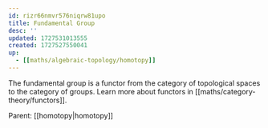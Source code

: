 ```yaml
---
id: rizr66nmvr576niqrw81upo
title: Fundamental Group
desc: ''
updated: 1727531013555
created: 1727527550041
up:
  - [[maths/algebraic-topology/homotopy]]
---
```

The fundamental group is a functor from the category of topological spaces to the category of groups. Learn more about functors in [[maths/category-theory/functors]].

<!-- PARENT: auto -->
Parent: [[homotopy|homotopy]]
<!-- /PARENT -->
